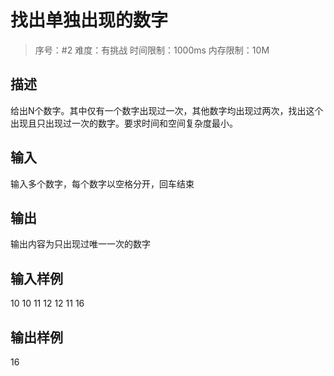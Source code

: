 # 找出单独出现的数字

> 序号：#2 难度：有挑战  时间限制：1000ms  内存限制：10M

## 描述

给出N个数字。其中仅有一个数字出现过一次，其他数字均出现过两次，找出这个出现且只出现过一次的数字。要求时间和空间复杂度最小。


## 输入

输入多个数字，每个数字以空格分开，回车结束


## 输出

输出内容为只出现过唯一一次的数字


## 输入样例

10 10 11 12 12 11 16


## 输出样例

16








